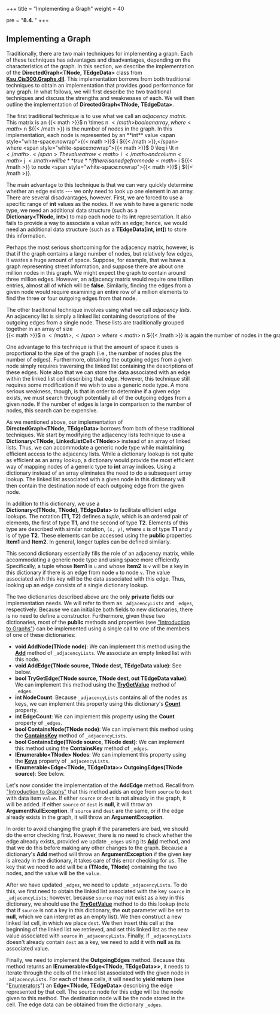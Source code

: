+++
title = "Implementing a Graph"
weight = 40

pre = "<b>8.4. </b>"
+++

## Implementing a Graph

Traditionally, there are two main techniques for implementing a graph.
Each of these techniques has advantages and disadvantages, depending on
the characteristics of the graph. In this section, we describe the
implementation of the **DirectedGraph\<TNode, TEdgeData\>** class
from [**Ksu.Cis300.Graphs.dll**](Ksu.Cis300.Graphs.dll). This
implementation borrows from both traditional techniques to obtain an
implementation that provides good performance for any graph. In what
follows, we will first describe the two traditional techniques and
discuss the strengths and weaknesses of each. We will then outline the
implementation of **DirectedGraph\<TNode, TEdgeData\>**.

The first traditional technique is to use what we call an *adjacency
matrix*. This matrix is an {{< math >}}$ n \times n ${{< /math >}} boolean array, where {{< math >}}$ n ${{< /math >}} is the number
of nodes in the graph. In this implementation, each node is represented
by an **int** value <span style="white-space:nowrap">{{< math >}}$ i ${{< /math >}},</span> where <span style="white-space:nowrap">{{< math >}}$ 0 \leq i \lt n ${{< /math >}}.</span> The
value at row {{< math >}}$ i ${{< /math >}} and column {{< math >}}$ j ${{< /math >}} will be **true** if there is an edge
from node {{< math >}}$ i ${{< /math >}} to node <span style="white-space:nowrap">{{< math >}}$ j ${{< /math >}}.</span>

The main advantage to this technique is that we can very quickly
determine whether an edge exists --- we only need to look up one element
in an array. There are several disadvantages, however. First, we are
forced to use a specific range of **int** values as the nodes. If we
wish to have a generic node type, we need an additional data structure
(such as a **Dictionary\<TNode, int\>**) to map each node to its
**int** representation. It also fails to provide a way to associate a
value with an edge; hence, we would need an additional data structure
(such as a **TEdgeData\[int, int\]**) to store this information.

Perhaps the most serious shortcoming for the adjacency matrix, however,
is that if the graph contains a large number of nodes, but relatively
few edges, it wastes a huge amount of space. Suppose, for example, that
we have a graph representing street information, and suppose there are
about one million nodes in this graph. We might expect the graph to
contain around three million edges. However, an adjacency matrix would
require one trillion entries, almost all of which will be **false**.
Similarly, finding the edges from a given node would require examining
an entire row of a million elements to find the three or four outgoing
edges from that node.

The other traditional technique involves using what we call *adjacency
lists*. An adjacency list is simply a linked list containing
descriptions of the outgoing edges from a single node. These lists are
traditionally grouped together in an array of size <span style="white-space:nowrap">{{< math >}}$ n ${{< /math >}},</span> where {{< math >}}$ n ${{< /math >}} is
again the number of nodes in the graph. As with the adjacency matrix
technique, the nodes must be nonnegative **int**s less than <span style="white-space:nowrap">{{< math >}}$ n ${{< /math >}}.</span> The
linked list at location {{< math >}}$ i ${{< /math >}} of the array then contains the descriptions
of the outgoing edges from node {{< math >}}$ i ${{< /math >}}.

One advantage to this technique is that the amount of space it uses is
proportional to the size of the graph (i.e., the number of nodes plus
the number of edges). Furthermore, obtaining the outgoing edges from a
given node simply requires traversing the linked list containing the
descriptions of these edges. Note also that we can store the data
associated with an edge within the linked list cell describing that
edge. However, this technique still requires some modification if we
wish to use a generic node type. A more serious weakness, though, is
that in order to determine if a given edge exists, we must search
through potentially all of the outgoing edges from a given node. If the
number of edges is large in comparison to the number of nodes, this
search can be expensive.

As we mentioned above, our implementation of
**DirectedGraph\<TNode, TEdgeData\>** borrows from both of these
traditional techniques. We start by modifying the adjacency lists
technique to use a **Dictionary\<TNode, LinkedListCell\<TNode\>\>**
instead of an array of linked lists. Thus, we can accommodate a generic
node type while maintaining efficient access to the adjacency lists.
While a dictionary lookup is not quite as efficient as an array lookup,
a dictionary would provide the most efficient way of mapping nodes of a
generic type to **int** array indices. Using a dictionary instead of an
array eliminates the need to do a subsequent array lookup. The linked
list associated with a given node in this dictionary will then contain
the destination node of each outgoing edge from the given node.

In addition to this dictionary, we use a
**Dictionary\<(TNode, TNode), TEdgeData\>** to facilitate
efficient edge lookups. The notation **(T1, T2)** defines a *tuple*, which is an ordered pair of elements, the first of type **T1**,
and the second of type **T2**. Elements of this type are described with
similar notation, `(x, y)`, where `x` is of type **T1** and `y` is of
type **T2**. These elements can be accessed using the **public**
properties **Item1** and **Item2**. In general, longer tuples can be
defined similarly.

This second dictionary essentially fills the role of an adjacency
matrix, while accommodating a generic node type and using space more
efficiently. Specifically, a tuple whose **Item1** is `u` and whose
**Item2** is `v` will be a key in this dictionary if there is an edge
from node `u` to node `v`. The value associated with this key will be
the data associated with this edge. Thus, looking up an edge consists of
a single dictionary lookup.

The two dictionaries described above are the only **private** fields our
implementation needs. We will refer to them as `_adjacencyLists` and
`_edges`, respectively. Because we can initialize both fields to new
dictionaries, there is no need to define a constructor. Furthermore,
given these two dictionaries, most of the **public** methods and
properties (see ["Introduction to
Graphs"](/graphs/intro)) can be
implemented using a single call to one of the members of one of these
dictionaries:

  - **void AddNode(TNode node)**: We can implement this method using the
    [**Add**](https://docs.microsoft.com/en-us/dotnet/api/system.collections.generic.dictionary-2.add?view=netframework-4.7.2)
    method of `_adjacencyLists`. We associate an empty linked list with
    this node.
  - **void AddEdge(TNode source, TNode dest, TEdgeData value)**: See
    below.
  - **bool TryGetEdge(TNode source, TNode dest, out TEdgeData value)**:
    We can implement this method using the
    [**TryGetValue**](https://docs.microsoft.com/en-us/dotnet/api/system.collections.generic.dictionary-2.trygetvalue?view=netframework-4.7.2)
    method of `_edges`.
  - **int NodeCount**: Because `_adjacencyLists` contains all of the
    nodes as keys, we can implement this property using this
    dictionary's
    [**Count**](https://docs.microsoft.com/en-us/dotnet/api/system.collections.generic.dictionary-2.count?view=netframework-4.7.2)
    property.
  - **int EdgeCount**: We can implement this property using the
    **Count** property of `_edges`.
  - **bool ContainsNode(TNode node)**: We can implement this method
    using the
    [**ContainsKey**](https://docs.microsoft.com/en-us/dotnet/api/system.collections.generic.dictionary-2.containskey?view=netframework-4.7.2)
    method of `_adjacencyLists`.
  - **bool ContainsEdge(TNode source, TNode dest)**: We can implement
    this method using the **ContainsKey** method of `_edges`.
  - **IEnumerable\<TNode\> Nodes**: We can implement this property using
    the
    [**Keys**](https://docs.microsoft.com/en-us/dotnet/api/system.collections.generic.dictionary-2.keys?view=netframework-4.7.2)
    property of `_adjacencyLists`.
  - **IEnumerable\<Edge\<TNode, TEdgeData\>\> OutgoingEdges(TNode
    source)**: See below.

Let's now consider the implementation of the **AddEdge** method. Recall
from ["Introduction to
Graphs"](/graphs/intro) that this method
adds an edge from `source` to `dest` with data item `value`. If either
`source` or `dest` is not already in the graph, it will be added. If
either `source` or `dest` is **null**, it will throw an
**ArgumentNullException**. If `source` and `dest` are the same, or if
the edge already exists in the graph, it will throw an
**ArgumentException**.

In order to avoid changing the graph if the parameters are bad, we
should do the error checking first. However, there is no need to check
whether the edge already exists, provided we update `_edges` using its
[**Add**](https://docs.microsoft.com/en-us/dotnet/api/system.collections.generic.dictionary-2.add?view=netframework-4.7.2)
method, and that we do this before making any other changes to the
graph. Because a dictionary's **Add** method will throw an
**ArgumentException** if the given key is already in the dictionary, it
takes care of this error checking for us. The key that we need to add
will be a **(TNode, TNode)** containing the two nodes, and the value
will be the `value`.

After we have updated `_edges`, we need to update `_adjacencyLists`. To
do this, we first need to obtain the linked list associated with the key
`source` in `_adjacencyLists`; however, because `source` may not exist
as a key in this dictionary, we should use the
[**TryGetValue**](https://docs.microsoft.com/en-us/dotnet/api/system.collections.generic.dictionary-2.trygetvalue?view=netframework-4.7.2)
method to do this lookup (note that if `source` is not a key in this
dictionary, the **out** parameter will be set to **null**, which we can
interpret as an empty list). We then construct a new linked list cell,
in which we place `dest`. We then insert this cell at the beginning of
the linked list we retrieved, and set this linked list as the new value
associated with `source` in `_adjacencyLists`. Finally, if
`_adjacencyLists` doesn't already contain `dest` as a key, we need to
add it with **null** as its associated value.

Finally, we need to implement the **OutgoingEdges** method. Because this
method returns an **IEnumerable\<Edge\<TNode, TEdgeData\>\>**, it
needs to iterate through the cells of the linked list associated with
the given node in `_adjacencyLists`. For each of these cells, it will
need to **yield return** (see
"[Enumerators](/appendix/syntax/enumerators)")
an **Edge\<TNode, TEdgeData\>** describing the edge represented by
that cell. The source node for this edge will be the node given to this
method. The destination node will be the node stored in the cell. The
edge data can be obtained from the dictionary `_edges`.

